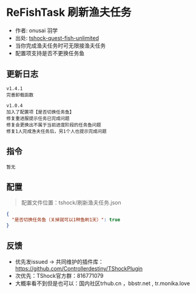 # ReFishTask 刷新渔夫任务

- 作者: onusai 羽学
- 出处: [tshock-quest-fish-unlimited](https://github.com/onusai/tshock-quest-fish-unlimited)
- 当你完成渔夫任务时可无限接渔夫任务
- 配置项支持是否不更换任务鱼

## 更新日志

```
v1.4.1
完善卸载函数

v1.0.4
加入了配置项【是否切换任务鱼】
修复重进服提示任务已完成问题
修复会更换出不属于当前进度阶段的任务鱼问题
修复1人完成渔夫任务后，另1个人也提示完成问题
```

## 指令

```
暂无
```

## 配置
> 配置文件位置：tshock/刷新渔夫任务.json
```json
{
  "是否切换任务鱼（关掉就可以1种鱼刷1天）": true
}
```
## 反馈
- 优先发issued -> 共同维护的插件库：https://github.com/Controllerdestiny/TShockPlugin
- 次优先：TShock官方群：816771079
- 大概率看不到但是也可以：国内社区trhub.cn ，bbstr.net , tr.monika.love